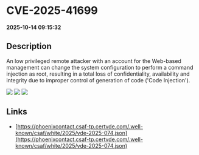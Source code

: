 # CVE-2025-41699

**2025-10-14 09:15:32**

## Description
An low privileged remote attacker with an account for the Web-based management can change the system configuration to perform a command injection as root, resulting in a total loss of confidentiality, availability and integrity due to improper control of generation of code ('Code Injection').

![](https://img.shields.io/static/v1?label=Score&message=8.8&color=red)
![](https://img.shields.io/static/v1?label=Severity&message=HIGH&color=red)
![](https://img.shields.io/static/v1?label=CWE&message=RCE&color=green)

## Links
- [https://phoenixcontact.csaf-tp.certvde.com/.well-known/csaf/white/2025/vde-2025-074.json](https://phoenixcontact.csaf-tp.certvde.com/.well-known/csaf/white/2025/vde-2025-074.json)
